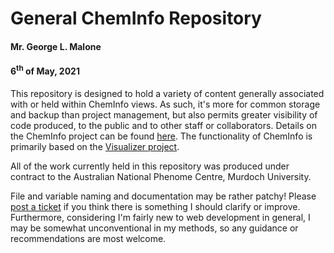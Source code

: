 # General ChemInfo Repository
#### Mr. George L. Malone
#### 6<sup>th</sup> of May, 2021


This repository is designed to hold a variety of content generally associated
with or held within ChemInfo views.  As such, it's more for common storage and
backup than project management, but also permits greater visibility of code
produced, to the public and to other staff or collaborators.  Details on the
ChemInfo project can be found [here][1].  The functionality of ChemInfo is
primarily based on the [Visualizer project][2].

All of the work currently held in this repository was produced under contract
to the Australian National Phenome Centre, Murdoch University.

File and variable naming and documentation may be rather patchy!  Please [post
a ticket][3] if you think there is something I should clarify or improve.
Furthermore, considering I'm fairly new to web development in general, I may be
somewhat unconventional in my methods, so any guidance or recommendations are
most welcome.


[1]:https://cheminfo.org/
[2]:https://github.com/npellet/visualizer
[3]:https://github.com/glm729/cheminfo_general/issues/new
